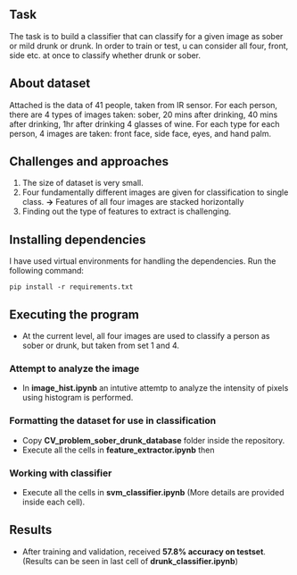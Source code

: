 ## Task

The task is to build a classifier that can classify for a given image as sober or mild drunk or drunk.  In order to train or test, u can consider all four, front, side etc. at once to classify  whether drunk or sober.

## About dataset

Attached is the data of 41 people, taken from IR sensor. For each person, there are 4 types of images taken: sober, 20 mins after drinking, 40 mins after drinking, 1hr after drinking 4 glasses of wine. For each type for each person, 4 images are taken: front face, side face, eyes, and hand palm.

## Challenges and approaches

1. The size of dataset is very small.
2. Four fundamentally different images are given for classification to single class. **->** Features of all four images are stacked horizontally
3. Finding out the type of features to extract is challenging.

## Installing dependencies
I have used virtual environments for handling the dependencies. Run the following command:

```
pip install -r requirements.txt
```

## Executing the program
* At the current level, all four images are used to classify a person as sober or drunk, but taken from set 1 and 4.

### Attempt to analyze the image
* In __image_hist.ipynb__ an intutive attemtp to analyze the intensity of pixels using histogram is performed.

### Formatting the dataset for use in classification
* Copy __CV_problem_sober_drunk_database__ folder inside the repository.
* Execute all the cells in __feature_extractor.ipynb__ then

### Working with classifier
* Execute all the cells in __svm_classifier.ipynb__ (More details are provided inside each cell).

## Results
* After training and validation, received __57.8% accuracy on testset__. (Results can be seen in last cell of __drunk_classifier.ipynb__)